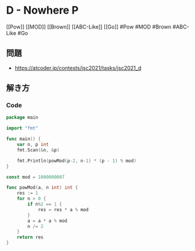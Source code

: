 # D - Nowhere P
[[Pow]] [[MOD]] [[Brown]] [[ABC-Like]] [[Go]]
#Pow #MOD #Brown #ABC-Like #Go 

## 問題
- https://atcoder.jp/contests/jsc2021/tasks/jsc2021_d

## 解き方
### Code
```go
package main

import "fmt"

func main() {
	var n, p int
	fmt.Scan(&n, &p)

	fmt.Println(powMod(p-2, n-1) * (p - 1) % mod)
}

const mod = 1000000007

func powMod(a, n int) int {
	res := 1
	for n > 0 {
		if n%2 == 1 {
			res = res * a % mod
		}
		a = a * a % mod
		n /= 2
	}
	return res
}
```